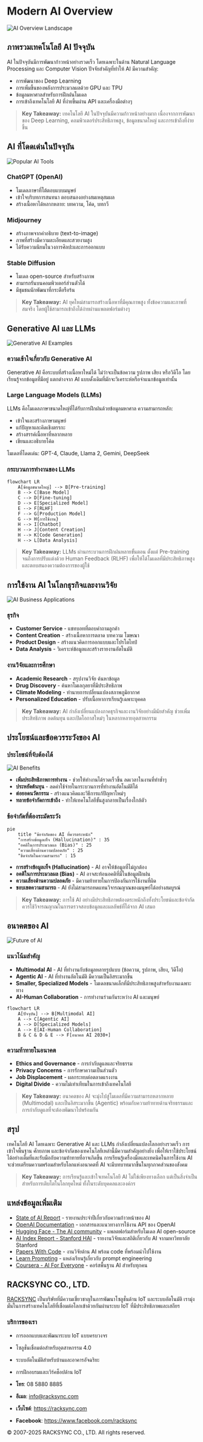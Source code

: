 # Modern AI Overview

![AI Overview Landscape](https://www.google.com/search?q=modern+ai+landscape+2023&tbm=isch)

## ภาพรวมเทคโนโลยี AI ปัจจุบัน

AI ในปัจจุบันมีการพัฒนาก้าวหน้าอย่างรวดเร็ว โดยเฉพาะในด้าน Natural Language Processing และ Computer Vision ปัจจัยสำคัญที่ทำให้ AI มีความสำคัญ:

- การพัฒนาของ Deep Learning
- การเพิ่มขึ้นของพลังการประมวลผลด้วย GPU และ TPU
- ข้อมูลมหาศาลสำหรับการฝึกฝนโมเดล
- การเข้าถึงเทคโนโลยี AI ที่ง่ายขึ้นผ่าน API และเครื่องมือต่างๆ

> **Key Takeaway:** เทคโนโลยี AI ในปัจจุบันมีความก้าวหน้าอย่างมาก เนื่องจากการพัฒนาของ Deep Learning, คอมพิวเตอร์ประสิทธิภาพสูง, ข้อมูลขนาดใหญ่ และการเข้าถึงที่ง่ายขึ้น

## AI ที่โดดเด่นในปัจจุบัน

![Popular AI Tools](https://www.google.com/search?q=chatgpt+midjourney+stable+diffusion+comparison&tbm=isch)

### ChatGPT (OpenAI)
- โมเดลภาษาที่โต้ตอบแบบมนุษย์
- เข้าใจบริบทการสนทนา ตอบสนองอย่างสมเหตุสมผล
- สร้างเนื้อหาได้หลากหลาย: บทความ, โค้ด, บทกวี

### Midjourney
- สร้างภาพจากคำอธิบาย (text-to-image)
- ภาพที่สร้างมีความละเอียดและสวยงามสูง
- ได้รับความนิยมในวงการศิลปะและการออกแบบ

### Stable Diffusion
- โมเดล open-source สำหรับสร้างภาพ
- สามารถรันบนคอมพิวเตอร์ส่วนตัวได้
- มีชุมชนนักพัฒนาที่กระตือรือร้น

> **Key Takeaway:** AI ยุคใหม่สามารถสร้างเนื้อหาที่มีคุณภาพสูง ทั้งข้อความและภาพที่สมจริง โดยผู้ใช้สามารถเข้าถึงได้ง่ายผ่านแพลตฟอร์มต่างๆ

## Generative AI และ LLMs

![Generative AI Examples](https://www.google.com/search?q=generative+ai+examples&tbm=isch)

### ความเข้าใจเกี่ยวกับ Generative AI
Generative AI คือระบบที่สร้างเนื้อหาใหม่ได้ ไม่ว่าจะเป็นข้อความ รูปภาพ เสียง หรือวิดีโอ โดยเรียนรู้จากข้อมูลที่มีอยู่ แตกต่างจาก AI แบบดั้งเดิมที่มักจะวิเคราะห์หรือจำแนกข้อมูลเท่านั้น

### Large Language Models (LLMs)
LLMs คือโมเดลภาษาขนาดใหญ่ที่ได้รับการฝึกฝนด้วยข้อมูลมหาศาล ความสามารถหลัก:
- เข้าใจและสร้างภาษามนุษย์
- แก้ปัญหาและคิดเชิงตรรกะ
- สร้างสรรค์เนื้อหาที่หลากหลาย
- เขียนและอธิบายโค้ด

โมเดลที่โดดเด่น: GPT-4, Claude, Llama 2, Gemini, DeepSeek

### กระบวนการทำงานของ LLMs

```mermaid
flowchart LR
    A[ข้อมูลขนาดใหญ่] --> B[Pre-training]
    B --> C[Base Model]
    C --> D[Fine-tuning]
    D --> E[Specialized Model]
    E --> F[RLHF]
    F --> G[Production Model]
    G --> H{การใช้งาน}
    H --> I[Chatbot]
    H --> J[Content Creation]
    H --> K[Code Generation]
    H --> L[Data Analysis]
```

> **Key Takeaway:** LLMs ผ่านกระบวนการฝึกฝนหลายขั้นตอน ตั้งแต่ Pre-training จนถึงการปรับแต่งด้วย Human Feedback (RLHF) เพื่อให้ได้โมเดลที่มีประสิทธิภาพสูงและตอบสนองความต้องการของผู้ใช้

## การใช้งาน AI ในโลกธุรกิจและงานวิจัย

![AI Business Applications](https://www.google.com/search?q=ai+business+applications+2023&tbm=isch)

### ธุรกิจ
- **Customer Service** - แชทบอทที่ตอบคำถามลูกค้า
- **Content Creation** - สร้างเนื้อหาการตลาด บทความ โฆษณา
- **Product Design** - สร้างแนวคิดการออกแบบและโปรโตไทป์
- **Data Analysis** - วิเคราะห์ข้อมูลและสร้างรายงานอัตโนมัติ

### งานวิจัยและการศึกษา
- **Academic Research** - สรุปงานวิจัย ค้นหาข้อมูล
- **Drug Discovery** - ค้นหาโมเลกุลยาที่มีประสิทธิภาพ
- **Climate Modeling** - ทำนายการเปลี่ยนแปลงสภาพภูมิอากาศ
- **Personalized Education** - ปรับเนื้อหาการเรียนรู้เฉพาะบุคคล

> **Key Takeaway:** AI กำลังเปลี่ยนแปลงภาคธุรกิจและงานวิจัยอย่างมีนัยสำคัญ ช่วยเพิ่มประสิทธิภาพ ลดต้นทุน และเปิดโอกาสใหม่ๆ ในหลากหลายอุตสาหกรรม

## ประโยชน์และข้อควรระวังของ AI

### ประโยชน์ที่จับต้องได้

![AI Benefits](https://www.google.com/search?q=ai+productivity+benefits&tbm=isch)

- **เพิ่มประสิทธิภาพการทำงาน** - ช่วยให้ทำงานได้รวดเร็วขึ้น ลดเวลาในงานที่ทำซ้ำๆ
- **ประหยัดต้นทุน** - ลดค่าใช้จ่ายในกระบวนการที่ทำงานอัตโนมัติได้
- **ต่อยอดนวัตกรรม** - สร้างแนวคิดและวิธีการแก้ปัญหาใหม่ๆ
- **ทลายข้อจำกัดการเข้าถึง** - ทำให้เทคโนโลยีขั้นสูงกลายเป็นเรื่องใกล้ตัว

### ข้อจำกัดที่ต้องระมัดระวัง

```mermaid
pie
    title "ข้อจำกัดของ AI ที่ควรตระหนัก"
    "การสร้างข้อมูลเท็จ (Hallucination)" : 35
    "อคติในการประมวลผล (Bias)" : 25
    "ความเสี่ยงด้านความปลอดภัย" : 25
    "ขีดจำกัดในความสามารถ" : 15
```

- **การสร้างข้อมูลเท็จ (Hallucination)** - AI อาจให้ข้อมูลที่ไม่ถูกต้อง
- **อคติในการประมวลผล (Bias)** - AI อาจสะท้อนอคติที่มีในข้อมูลฝึกฝน
- **ความเสี่ยงด้านความปลอดภัย** - มีความท้าทายในการป้องกันการใช้งานที่ผิด
- **ขอบเขตความสามารถ** - AI ยังไม่สามารถทดแทนวิจารณญาณของมนุษย์ได้อย่างสมบูรณ์

> **Key Takeaway:** การใช้ AI อย่างมีประสิทธิภาพต้องตระหนักถึงทั้งประโยชน์และข้อจำกัด ควรใช้วิจารณญาณในการตรวจสอบข้อมูลและผลลัพธ์ที่ได้จาก AI เสมอ

## อนาคตของ AI

![Future of AI](https://www.google.com/search?q=future+of+ai+2030&tbm=isch)

### แนวโน้มสำคัญ
- **Multimodal AI** - AI ที่ทำงานกับข้อมูลหลายรูปแบบ (ข้อความ, รูปภาพ, เสียง, วิดีโอ)
- **Agentic AI** - AI ที่ทำงานอัตโนมัติ มีความเป็นอิสระมากขึ้น
- **Smaller, Specialized Models** - โมเดลขนาดเล็กที่มีประสิทธิภาพสูงสำหรับงานเฉพาะทาง
- **AI-Human Collaboration** - การทำงานร่วมกันระหว่าง AI และมนุษย์

```mermaid
flowchart LR
    A[ปัจจุบัน] --> B[Multimodal AI]
    A --> C[Agentic AI]
    A --> D[Specialized Models]
    A --> E[AI-Human Collaboration]
    B & C & D & E --> F[อนาคต AI 2030+]
```

### ความท้าทายในอนาคต
- **Ethics and Governance** - การกำกับดูแลและจริยธรรม
- **Privacy Concerns** - การรักษาความเป็นส่วนตัว
- **Job Displacement** - ผลกระทบต่อตลาดแรงงาน
- **Digital Divide** - ความไม่เท่าเทียมในการเข้าถึงเทคโนโลยี

> **Key Takeaway:** อนาคตของ AI จะมุ่งไปสู่โมเดลที่มีความสามารถหลากหลาย (Multimodal) และเป็นอิสระมากขึ้น (Agentic) พร้อมกับความท้าทายด้านจริยธรรมและการกำกับดูแลที่จะต้องพัฒนาไปพร้อมกัน

## สรุป

เทคโนโลยี AI โดยเฉพาะ Generative AI และ LLMs กำลังเปลี่ยนแปลงโลกอย่างรวดเร็ว การเข้าใจพื้นฐาน ศักยภาพ และข้อจำกัดของเทคโนโลยีเหล่านี้มีความสำคัญอย่างยิ่ง เพื่อให้เราใช้ประโยชน์ได้อย่างเต็มที่และรับมือกับความท้าทายที่อาจเกิดขึ้น การเรียนรู้เครื่องมือและเทคนิคในการใช้งาน AI จะช่วยเตรียมความพร้อมสำหรับโลกแห่งอนาคตที่ AI จะมีบทบาทมากขึ้นในทุกภาคส่วนของสังคม

> **Key Takeaway:** การเรียนรู้และเข้าใจเทคโนโลยี AI ไม่ใช่เพียงทางเลือก แต่เป็นสิ่งจำเป็นสำหรับการเติบโตในโลกยุคใหม่ ทั้งในระดับบุคคลและองค์กร

## แหล่งข้อมูลเพิ่มเติม

- [State of AI Report](https://www.stateof.ai/) - รายงานประจำปีเกี่ยวกับความก้าวหน้าของ AI
- [OpenAI Documentation](https://platform.openai.com/docs) - เอกสารและแนวทางการใช้งาน API ของ OpenAI
- [Hugging Face - The AI community](https://huggingface.co/) - แพลตฟอร์มสำหรับโมเดล AI open-source
- [AI Index Report - Stanford HAI](https://aiindex.stanford.edu/report/) - รายงานวิจัยและสถิติเกี่ยวกับ AI จากมหาวิทยาลัย Stanford
- [Papers With Code](https://paperswithcode.com/) - งานวิจัยด้าน AI พร้อม code ที่พร้อมนำไปใช้งาน
- [Learn Prompting](https://learnprompting.org/) - แหล่งเรียนรู้เกี่ยวกับ prompt engineering
- [Coursera - AI For Everyone](https://www.coursera.org/learn/ai-for-everyone) - คอร์สพื้นฐาน AI สำหรับทุกคน

## RACKSYNC CO., LTD.

[RACKSYNC](https://github.com/racksync) เป็นบริษัทที่มีความเชี่ยวชาญในการพัฒนาโซลูชั่นด้าน IoT และระบบอัตโนมัติ เรามุ่งมั่นในการสร้างเทคโนโลยีที่เชื่อมต่อโลกเข้าด้วยกันผ่านระบบ IoT ที่มีประสิทธิภาพและเสถียร

### บริการของเรา
- การออกแบบและพัฒนาระบบ IoT แบบครบวงจร
- โซลูชั่นเชื่อมต่อสำหรับอุตสาหกรรม 4.0
- ระบบอัตโนมัติสำหรับบ้านและอาคารอัจฉริยะ
- การฝึกอบรมและเวิร์คช็อปด้าน IoT

- **โทร**: 08 5880 8885
- **อีเมล**: info@racksync.com
- **เว็บไซต์**: https://racksync.com
- **Facebook**: https://www.facebook.com/racksync

© 2007-2025 RACKSYNC CO., LTD. All rights reserved.
